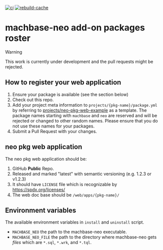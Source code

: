 [![ci](https://github.com/machbase/neo-pkg/actions/workflows/ci.yml/badge.svg)](https://github.com/machbase/neo-pkg/actions/workflows/ci.yml)
[![rebuild-cache](https://github.com/machbase/neo-pkg/actions/workflows/rebuild-cache.yml/badge.svg)](https://github.com/machbase/neo-pkg/actions/workflows/rebuild-cache.yml)

# machbase-neo add-on packages roster

> [!WARNING]  
> This work is currently under development and the pull requests might be rejected.

## How to register your web application

1. Ensure your package is available (see the section below)
2. Check out this repo.
3. Add your project meta information to `projects/{pkg-name}/package.yml` by referring to [projects/neo-pkg-web-example](./projects/neo-pkg-web-example) as a template.
The package names starting with `machbase` and `neo` are reserved and will be rejected or changed to other random names. Please ensure that you do not use these names for your packages. 
4. Submit a Pull Request with your changes.

## neo pkg web application

The neo pkg web application should be:

1. GitHub **Public** Repo.
2. Released and marked "latest" with semantic versioning (e.g. 1.2.3 or v1.2.3)
3. It should have `LICENSE` file which is recognizable by https://spdx.org/licenses/
4. The web doc base should be `/web/apps/{pkg-name}/`

## Environment variables

The available environment variables in `install` and `uninstall` script.

- `MACHBASE_NEO` the path to the machbase-neo executable.
- `MACHBASE_NEO_FILE` the path to the directory where machbase-neo gets *files* which are `*.sql`, `*.wrk`, and `*.tql`.